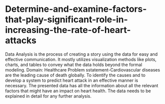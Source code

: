 # Determine-and-examine-factors-that-play-significant-role-in-increasing-the-rate-of-heart-attacks
Data Analysis is the process of creating a story using the data for easy and effective communication. It mostly utilizes visualization methods like plots, charts, and tables to convey what the data holds beyond the formal modeling.
Domain: Healthcare
Problem sstatement-Cardiovascular diseases are the leading cause of death globally. To identify the causes and to develop a system to predict heart attack in an effective manner is necessary. The presented data has all the information about all the relevant factors that might have an impact on heart health. The data needs to be explained in detail for any further analysis.
